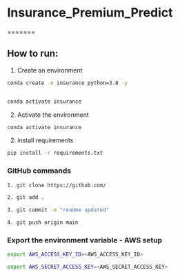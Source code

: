 # Insurance_Premium_Predict
=======


## How to run:

1. Create an environment

```bash
conda create -n insurance python=3.8 -y


conda activate insurance

```

2. Activate the environment

```bash
conda activate insurance
```


2. install requirements

```bash
pip install -r requirements.txt
```


### GitHub commands

```bash
1. git clone https://github.com/
```

```bash
2. git add .
```
```bash
3. git commit -m "readme updated"
```

```bash
4. git push origin main
```

### Export the environment variable - AWS setup 

```bash
export AWS_ACCESS_KEY_ID=<AWS_ACCESS_KEY_ID>
```
```bash
export AWS_SECRET_ACCESS_KEY=<AWS_SECRET_ACCESS_KEY>
```
